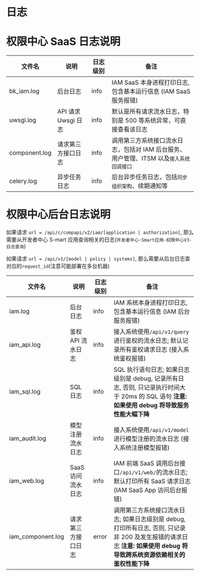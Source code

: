 # 日志

# 权限中心 SaaS 日志说明

| 文件名 | 说明 | 日志级别 | 备注 |
|-----|----|------|----|
| bk_iam.log    | 后台日志   |  info    |  IAM SaaS 本身进程打印日志, 包含基本运行信息 (IAM SaaS 服务报错) |
|  uwsgi.log    | API 请求 Uwsgi 日志   |  info    |  默认是所有请求流水日志，特别是 500 等系统异常，可直接查看该日志  |
|  component.log   |  请求第三方接口日志  |  info    |  调用第三方系统接口流水日志，包括对 IAM 后台服务、用户管理、ITSM 以及`接入系统回调接口`  |
|  celery.log   | 异步任务日志   |  info    | 后台异步任务日志，包括`同步组织架构`、续期通知等  |

# 权限中心后台日志说明

如果请求 `url = /api/c/compapi/v2/iam/[application | authorization]`, 那么需要从开发者中心 S-mart 应用查询相关的日志(`开发者中心-Smart应用-权限中心V3-日志查询`)

如果请求 `url = /api/v1/[model | policy | systems]`, 那么需要从后台日志查对应的`request_id`(注意可能部署在多台机器)

| 文件名 | 说明 | 日志级别 | 备注 |
|-----|----|------|----|
| iam.log    | 后台日志   |  info    |  IAM 系统本身进程打印日志, 包含基本运行信息 (IAM 后台服务报错) |
|  iam_api.log    | 鉴权 API 流水日志   |  info    |  接入系统使用`/api/v1/query`进行鉴权的流水日志; 默认记录所有鉴权请求日志 (接入系统鉴权报错)  |
|  iam_sql.log   |  SQL 日志  |  info    |  SQL 执行语句日志;  如果日志级别是 debug, 记录所有日志, 否则, 只记录执行时间大于 20ms 的 SQL 语句 **注意: 如果使用 debug 将导致服务性能大幅下降**  |
|  iam_audit.log   | 模型注册流水日志   |  info    | 接入系统使用`/api/v1/model`进行模型注册的流水日志 (接入系统注册模型报错)   |
|  iam_web.log   |  SaaS 访问流水日志  |  info    | IAM 前端 SaaS 调用后台接口`/api/v1/web/`的流水日志; 默认打印所有 SaaS 请求日志 (IAM SaaS App 访问后台报错)   |
|  iam_component.log   | 请求第三方接口日志   |  error    | 调用第三方系统接口流水日志;   如果日志级别是 debug, 打印所有日志, 否则, 只记录非 200 及发生报错的请求日志 **注意: 如果使用 debug 将导致跨系统资源依赖相关的鉴权性能下降** |